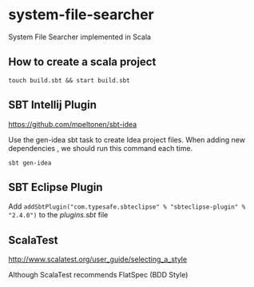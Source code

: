 # system-file-searcher
System File Searcher implemented in Scala

## How to create a scala project

```shell
touch build.sbt && start build.sbt
```

## SBT Intellij Plugin

https://github.com/mpeltonen/sbt-idea

Use the gen-idea sbt task to create Idea project files. When adding new dependencies ,
we should run this command each time.

```shell
sbt gen-idea
```

## SBT Eclipse Plugin

Add `addSbtPlugin("com.typesafe.sbteclipse" % "sbteclipse-plugin" % "2.4.0")` to the *plugins.sbt* file

## ScalaTest

http://www.scalatest.org/user_guide/selecting_a_style

Although ScalaTest recommends FlatSpec (BDD Style)



